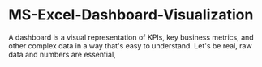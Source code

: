 # MS-Excel-Dashboard-Visualization
A dashboard is a visual representation of KPIs, key business metrics, and other complex data in a way that's easy to understand. Let's be real, raw data and numbers are essential,
